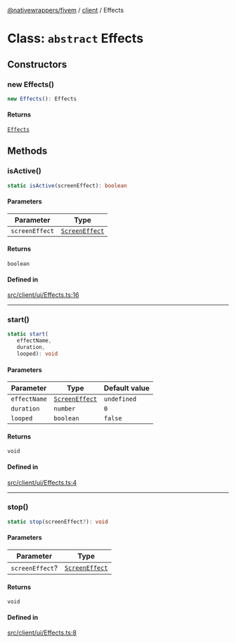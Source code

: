 [@nativewrappers/fivem](../../README.md) / [client](../README.md) / Effects

# Class: `abstract` Effects

## Constructors

### new Effects()

```ts
new Effects(): Effects
```

#### Returns

[`Effects`](Effects.md)

## Methods

### isActive()

```ts
static isActive(screenEffect): boolean
```

#### Parameters

| Parameter | Type |
| ------ | ------ |
| `screenEffect` | [`ScreenEffect`](../enumerations/ScreenEffect.md) |

#### Returns

`boolean`

#### Defined in

[src/client/ui/Effects.ts:16](https://github.com/nativewrappers/fivem/blob/48a3f351defb1a6508113ef71a8290d8cb1a458c/src/client/ui/Effects.ts#L16)

***

### start()

```ts
static start(
   effectName, 
   duration, 
   looped): void
```

#### Parameters

| Parameter | Type | Default value |
| ------ | ------ | ------ |
| `effectName` | [`ScreenEffect`](../enumerations/ScreenEffect.md) | `undefined` |
| `duration` | `number` | `0` |
| `looped` | `boolean` | `false` |

#### Returns

`void`

#### Defined in

[src/client/ui/Effects.ts:4](https://github.com/nativewrappers/fivem/blob/48a3f351defb1a6508113ef71a8290d8cb1a458c/src/client/ui/Effects.ts#L4)

***

### stop()

```ts
static stop(screenEffect?): void
```

#### Parameters

| Parameter | Type |
| ------ | ------ |
| `screenEffect`? | [`ScreenEffect`](../enumerations/ScreenEffect.md) |

#### Returns

`void`

#### Defined in

[src/client/ui/Effects.ts:8](https://github.com/nativewrappers/fivem/blob/48a3f351defb1a6508113ef71a8290d8cb1a458c/src/client/ui/Effects.ts#L8)
